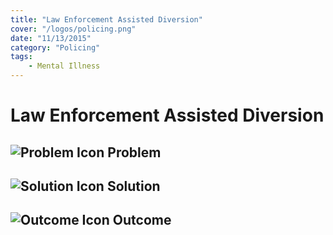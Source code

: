 ```yaml
---
title: "Law Enforcement Assisted Diversion"
cover: "/logos/policing.png"
date: "11/13/2015"
category: "Policing"
tags:
    - Mental Illness 
---
```


# Law Enforcement Assisted Diversion

## ![Problem Icon](https://github.com/google/material-design-icons/raw/master/alert/1x_web/ic_error_outline_black_48dp.png "Problem") Problem

## ![Solution Icon](https://github.com/google/material-design-icons/raw/master/action/1x_web/ic_lightbulb_outline_black_48dp.png "Solution") Solution

## ![Outcome Icon](https://github.com/google/material-design-icons/raw/master/action/1x_web/ic_view_list_black_48dp.png "Outcome") Outcome
